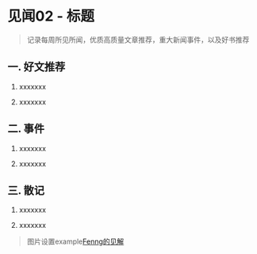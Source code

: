 # 见闻02 - 标题

> 记录每周所见所闻，优质高质量文章推荐，重大新闻事件，以及好书推荐

## 一. 好文推荐

1. xxxxxxx

2. xxxxxxx

## 二. 事件

1. xxxxxxx

2. xxxxxxx

## 三. 散记

1. xxxxxxx

2. xxxxxxx

> 图片设置example[Fenng的见解](image/Fenng-七次机遇的见解.jpg)
